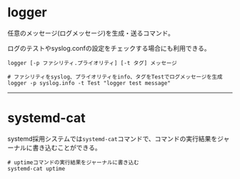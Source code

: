 # logger

任意のメッセージ(ログメッセージ)を生成・送るコマンド。

ログのテストやsyslog.confの設定をチェックする場合にも利用できる。

```
logger [-p ファシリティ.プライオリティ] [-t タグ] メッセージ
```

```
# ファシリティをsyslog、プライオリティをinfo、タグをTestでログメッセージを生成
logger -p syslog.info -t Test "logger test message"
```

---

# systemd-cat

systemd採用システムでは`systemd-cat`コマンドで、コマンドの実行結果をジャーナルに書き込むことができる。

```
# uptimeコマンドの実行結果をジャーナルに書き込む
systemd-cat uptime
```

